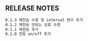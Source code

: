 ## RELEASE NOTES
```txt
0.1.3 재전송 수정 및 interval 변수 추가
0.1.2 재전송 안되는 오류 수정
0.1.1 재전송 추가
0.1.0 전등 on/off 추가
```


